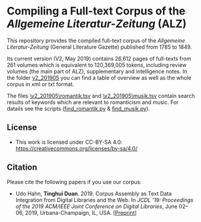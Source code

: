 # Compiling a Full-text Corpus of the *Allgemeine Literatur-Zeitung* (ALZ)

This repository provides the compiled full-text corpus of the *Allgemeine Literatur-Zeitung* (General Literature Gazette) published from 1785 to 1849.

Its current version (V2, May 2019) contains 26,612 pages of full-texts from 261 volumes which is equivalent to 120,369,005 tokens, including review volumes (the main part of ALZ), supplementary and intelligence notes. In the folder [v2_201905](v2_201905) you can find a table of overview as well as the whole corpus in xml or txt format.

The files [\v2_201905\romantik.tsv](v2_201905\romantik.tsv) and [\v2_201905\musik.tsv](v2_201905\musik.tsv) contain search results of keywords which are relevant to romanticism and music. For datails see the scripts ([find_romantik.py](v2_201905\romantik.py) & [find_musik.py](v2_201905\musik.py)).

## License
* This work is licensed under CC-BY-SA 4.0: https://creativecommons.org/licenses/by-sa/4.0/

## Citation
Please cite the following papers if you use our corpus:
* Udo Hahn, **Tinghui Duan**. 2019. Corpus Assembly as Text Data Integration from Digital Libraries and the Web. In *JCDL ’19: Proceedings of the 2019 ACM/IEEE Joint Conference on Digital Libraries*, June 02–06, 2019, Urbana-Champaign, IL, USA. [[Preprint](https://julielab.de/downloads/publications/papers/Hahn_Duan_2019_JCDL.pdf)]
